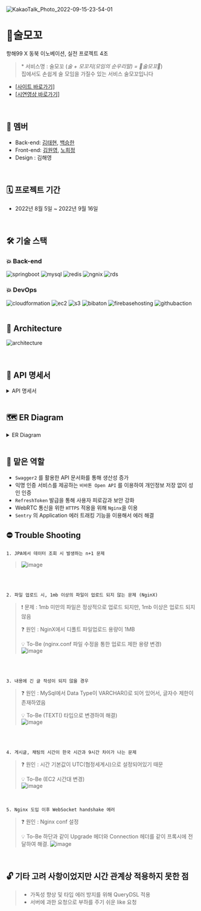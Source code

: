 ![KakaoTalk_Photo_2022-09-15-23-54-01](https://user-images.githubusercontent.com/56210700/190436678-45237690-b3b5-4fa4-bd1a-f9b569cfc102.jpeg)
# 🍻술모꼬
항해99 X 동북 이노베이션, 실전 프로젝트 4조
> \* 서비스명 : 술모꼬 (*술 + 모꼬지(모임의 순우리말) = 🍻술모꼬🍻*)  
> 집에서도 손쉽게 술 모임을 가질수 있는 서비스 술모꼬입니다
    
- [\[사이트 바로가기\]](https://www.sulmoggo.live/)
- [\[시연영상 바로가기\]](https://youtu.be/cz1HbJZnBY0)

<br />

## 👥 멤버
- Back-end: [김태현](https://github.com/Tmoney2014), [백승한](https://github.com/BaikSeunghan)
- Front-end: [김원영](https://github.com/102wy), [노희정](https://github.com/imhjnoh)
- Design : 김해영

<br />

## 🗓 프로젝트 기간
- 2022년 8월 5일 ~ 2022년 9월 16일

<br />

## :hammer_and_wrench: 기술 스택

### :boom: Back-end
![springboot](https://user-images.githubusercontent.com/89123240/190444793-a66ab960-fcfa-425b-a2cc-d034cf1b2d4a.png)
![mysql](https://user-images.githubusercontent.com/89123240/190444624-50b53ffa-88a3-4a71-88b3-f51613f622f0.png)
![redis](https://user-images.githubusercontent.com/89123240/190444683-570792ad-ca7f-4ded-bea3-7b354dc82dc1.png)
![ngnix](https://user-images.githubusercontent.com/89123240/190444770-d3c39126-ca48-4f44-b318-2fafbae60102.png)
![rds](https://user-images.githubusercontent.com/89123240/190444643-5583c570-f9e7-4bdc-85c1-ab35a59df43b.png)
### :boom: DevOps
![cloudformation](https://user-images.githubusercontent.com/89123240/190444735-3ad8e819-411f-4782-bc1f-8cf887ece2f8.png)
![ec2](https://user-images.githubusercontent.com/89123240/190444748-d3684def-5f65-4bba-b6bd-17196a276f9e.png)
![s3](https://user-images.githubusercontent.com/89123240/190444612-7271c0f0-015e-48e0-b2a0-93aba96acfc6.png)
![bibaton](https://user-images.githubusercontent.com/89123240/190444713-df513fab-d2c4-4212-97b9-5dffe4dcb5bb.png)
![firebasehosting](https://user-images.githubusercontent.com/89123240/190444812-222d8800-75ac-4e44-ab8f-498c11f74f2d.png)
![githubaction](https://user-images.githubusercontent.com/89123240/190444830-9f5465ac-c129-4b0b-800f-6e478d3e6c23.png)
<br />
<br />


## 🧩 Architecture

![architecture](https://user-images.githubusercontent.com/56210700/190443726-9aaf49b0-4c2d-4f62-bb03-516225e9bac5.png)


<br />


## 📌 API 명세서
<details>
<summary>API 명세서</summary>
<div markdown="1">
    <img src="https://user-images.githubusercontent.com/95524472/190453831-f093b829-dfb0-4416-8318-71a50523eab3.png" />
    <img src="https://user-images.githubusercontent.com/95524472/190453915-bc0a825b-4d26-483d-aa49-6cfdbf66aaef.png" />
    <img src="https://user-images.githubusercontent.com/95524472/190454013-2e010e3b-e7e8-4aa1-9fa8-a76184b3e3fc.png" />
</div>
</details>

<br />


## 🗺 ER Diagram
<details>
<summary>ER Diagram</summary>
<div markdown="1">
    <img src="https://user-images.githubusercontent.com/95524472/190455062-86733cb8-dc28-491c-a805-6750480f9bc6.png" />
</div>
</details>

<br />

## 🤚 맡은 역할
- `Swagger2` 를 활용한 API 문서화를 통해 생산성 증가
- 익명 인증 서비스를 제공하는 `비바톤 Open API` 를 이용하여 개인정보 저장 없이 성인 인증
- `RefreshToken` 발급을 통해 사용자 피로감과 보안 강화
- WebRTC 통신을 위한 `HTTPS` 적용을 위해 `Nginx`을 이용
- `Sentry` 의 Application 에러 트래킹 기능을 이용해서 에러 해결

## ⛔️ Trouble Shooting


```
1. JPA에서 데이터 조회 시 발생하는 n+1 문제
```
> ![image](https://user-images.githubusercontent.com/95524472/190856075-7ea865e7-9e6e-469b-8f3c-9ed1462e0072.png)

<br />
<br />


```
2. 파일 업로드 시, 1mb 이상의 파일이 업로드 되지 않는 문제 (NginX)
```
> 
> ❗️ 문제 : 1mb 미만의 파일은 정상적으로 업로드 되지만, 1mb 이상은 업로드 되지 않음
>
> ❓ 원인 : NginX에서 디폴트 파일업로드 용량이 1MB  
>
> 💡 To-Be (nginx.conf 파일 수정을 통한 업로드 제한 용량 변경)  
>![image](https://user-images.githubusercontent.com/95524472/190855231-5a4b5bce-833e-4a02-a13b-7961effb6759.png)

<br />
<br />

```
3. 내용에 긴 글 작성이 되지 않을 경우
```
> 
> ❓ 원인 : MySql에서 Data Type이 VARCHAR()로 되어 있어서, 글자수 제한이 존재하였음
>
> 💡 To-Be (TEXT() 타입으로 변경하여 해결)  
> ![image](https://user-images.githubusercontent.com/95524472/190854664-6c3e87ad-986d-4232-8f6e-4ff657ba1d01.png)

<br />
<br />

```
4. 게시글, 채팅의 시간이 한국 시간과 9시간 차이가 나는 문제
```
> 
> ❓ 원인 : 시간 기본값이 UTC(협정세계시)으로 설정되어있기 때문
>
> 💡 To-Be (EC2 시간대 변경)   
> ![image](https://user-images.githubusercontent.com/95524472/190854698-d2691591-5720-457f-a26d-a9947547d85a.png)


<br />


```
5. Nginx 도입 이후 WebSocket handshake 에러
```

> ❓ 원인 : Nginx conf 설정
>
> 💡 To-Be 하단과 같이 Upgrade 헤더와 Connection 헤더를 같이 프록시에 전달하여 해결.
> ![image](https://user-images.githubusercontent.com/95524472/190855231-5a4b5bce-833e-4a02-a13b-7961effb6759.png)


<br />


## 🔓 기타 고려 사항이었지만 시간 관계상 적용하지 못한 점

> - 가독성 향상 및 타입 에러 방지를 위해 QueryDSL 적용
> - 서버에 과한 요청으로 부하를 주기 쉬운 like 요청



